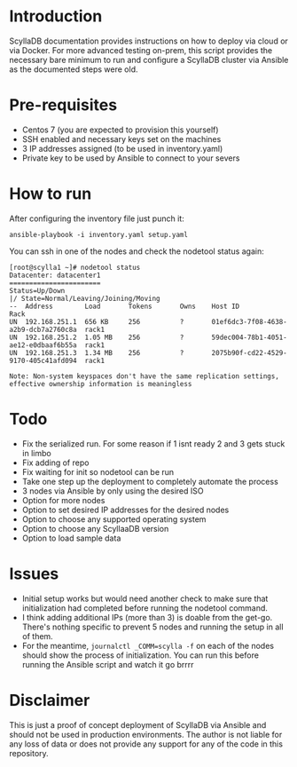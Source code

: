 # Introduction

ScyllaDB documentation provides instructions on how to deploy via cloud or via Docker. For more advanced testing on-prem, this script provides the necessary bare minimum to run and configure a ScyllaDB cluster via Ansible as the documented steps were old.

# Pre-requisites

- Centos 7  (you are expected to provision this yourself) 
- SSH enabled and necessary keys set on the machines
- 3 IP addresses assigned (to be used in inventory.yaml)
- Private key to be used by Ansible to connect to your severs

# How to run
After configuring the inventory file just punch it:

```
ansible-playbook -i inventory.yaml setup.yaml
```

You can ssh in one of the nodes and check the nodetool status again: 

```
[root@scylla1 ~]# nodetool status
Datacenter: datacenter1
=======================
Status=Up/Down
|/ State=Normal/Leaving/Joining/Moving
--  Address        Load       Tokens       Owns    Host ID                               Rack
UN  192.168.251.1  656 KB     256          ?       01ef6dc3-7f08-4638-a2b9-dcb7a2760c8a  rack1
UN  192.168.251.2  1.05 MB    256          ?       59dec004-78b1-4051-ae12-e0dbaaf6b55a  rack1
UN  192.168.251.3  1.34 MB    256          ?       2075b90f-cd22-4529-9170-405c41afd094  rack1

Note: Non-system keyspaces don't have the same replication settings, effective ownership information is meaningless
```

# Todo
- Fix the serialized run. For some reason if 1 isnt ready 2 and 3 gets stuck in limbo
- Fix adding of repo
- Fix waiting for init so nodetool can be run
- Take one step up the deployment to completely automate the process
- 3 nodes via Ansible by only using the desired ISO
- Option for more nodes
- Option to set desired IP addresses for the desired nodes
- Option to choose any supported operating system
- Option to choose any ScyllaaDB version
- Option to load sample data

# Issues
- Initial setup works but would need another check to make sure that initialization had completed before running the nodetool command. 
- I think adding additional IPs (more than 3) is doable from the get-go. There's nothing specific to prevent 5 nodes and running the setup in all of them.
- For the meantime, `journalctl _COMM=scylla -f` on each of the nodes should show the process of initialization. You can run this before running the Ansible script and watch it go brrrr

# Disclaimer

This is just a proof of concept deployment of ScyllaDB via Ansible and should not be used in production environments. The author is not liable for any loss of data or does not provide any support for any of the code in this repository.